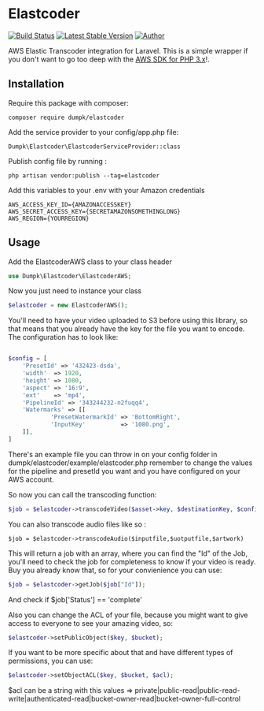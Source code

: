 # Elastcoder

[![Build Status](https://travis-ci.org/dumpk/elastcoder.svg?branch=master)](https://travis-ci.org/dumpk/elastcoder)
[![Latest Stable Version](https://img.shields.io/packagist/v/dumpk/elastcoder.svg)](https://packagist.org/packages/dumpk/elastcoder)
[![Author](https://img.shields.io/badge/author-%40nicolasbistolfi-blue.svg)](https://twitter.com/nicolasbistolfi)

AWS Elastic Transcoder integration for Laravel. This is a simple wrapper if you don't want to go too deep with the [AWS SDK for PHP 3.x](http://docs.aws.amazon.com/aws-sdk-php/v3/api/index.html)!.

## Installation

Require this package with composer:

```
composer require dumpk/elastcoder
```
Add the service provider to your config/app.php file:
```
Dumpk\Elastcoder\ElastcoderServiceProvider::class
```
Publish config file by running :
```
php artisan vendor:publish --tag=elastcoder
```

Add this variables to your .env with your Amazon credentials

```
AWS_ACCESS_KEY_ID={AMAZONACCESSKEY}
AWS_SECRET_ACCESS_KEY={SECRETAMAZONSOMETHINGLONG}
AWS_REGION={YOURREGION}
```

## Usage

Add the ElastcoderAWS class to your class header
```php
use Dumpk\Elastcoder\ElastcoderAWS;
```

Now you just need to instance your class

```php
$elastcoder = new ElastcoderAWS();
```

You'll need to have your video uploaded to S3 before using this library, so that means that you already have the key for the file you want to encode.
The configuration has to look like:

```php

$config = [
    'PresetId' => '432423-dsda',
    'width'  => 1920,
    'height' => 1080,
    'aspect' => '16:9',
	'ext'	 => 'mp4',
	'PipelineId' => '343244232-n2fuqq4',
    'Watermarks' => [[
            'PresetWatermarkId' => 'BottomRight',
            'InputKey'          => '1080.png',
    ]],
]

```

There's an example file you can throw in on your config folder in dumpk/elastcoder/example/elastcoder.php remember to change the values for the pipeline and presetId you want and you have configured on your AWS account.

So now you can call the transcoding function:

```php
$job = $elastcoder->transcodeVideo($asset->key, $destinationKey, $config, $thumbPattern);

```
You can also transcode audio files like so :
```
$job = $elastcoder->transcodeAudio($inputfile,$uotputfile,$artwork)
```

This will return a job with an array, where you can find the "Id" of the Job, you'll need to check the job for completeness to know if your video is ready. Buy you already know that, so for your convienience you can use:

```php
$job = $elastcoder->getJob($job["Id"]);

```
And check if $job['Status'] == 'complete'

Also you can change the ACL of your file, because you might want to give access to everyone to see your amazing video, so:
```php
$elastcoder->setPublicObject($key, $bucket);

```

If you want to be more specific about that and have different types of permissions, you can use:
```php
$elastcoder->setObjectACL($key, $bucket, $acl);

```
$acl can be a string with this values => private|public-read|public-read-write|authenticated-read|bucket-owner-read|bucket-owner-full-control
